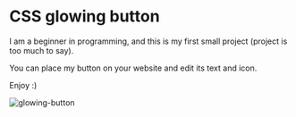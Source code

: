 # CSS glowing button
I am a beginner in programming, and this is my first small project (project is too much to say). 


You can place my button on your website and edit its text and icon.


Enjoy :)


![glowing-button](https://github.com/SkurczyByq1/glowing-button/assets/84977958/4e8340f0-c8df-4718-b790-f78ad8d5b16b)
